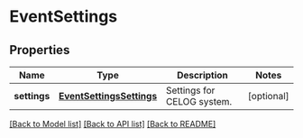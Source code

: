 # EventSettings

## Properties
Name | Type | Description | Notes
------------ | ------------- | ------------- | -------------
**settings** | [**EventSettingsSettings**](EventSettingsSettings.md) | Settings for CELOG system. | [optional] 

[[Back to Model list]](../README.md#documentation-for-models) [[Back to API list]](../README.md#documentation-for-api-endpoints) [[Back to README]](../README.md)


